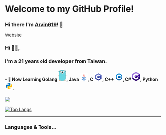 # Welcome to my GitHub Profile!

### Hi there I'm [Arvin619](https://github.com/Arvin619)! 👋

<a href="https://arvin.memorystation.net/">
  <img="https://github.com/Arvin619/Arvin619/blob/master/svg/langs/website.svg"> Website
</a>

<br />

### Hi 🙋‍♂️,
### I'm a 21 years old developer from Taiwan.

#### - 📖 Now Learning Golang <code><img width="26px" src="https://github.com/Arvin619/Arvin619/blob/master/svg/langs/golang-logo.svg"></code>, Java <code><img width="26px" src="https://github.com/Arvin619/Arvin619/blob/master/svg/langs/java.svg"></code>, C <code><img width="26px" src="https://github.com/Arvin619/Arvin619/blob/master/svg/langs/c.svg"></code>, C++ <code><img width="26px" src="https://github.com/Arvin619/Arvin619/blob/master/svg/langs/cpp.svg"></code>, C# <code><img width="26px" src="https://github.com/Arvin619/Arvin619/blob/master/svg/langs/c-sharp.svg"></code>, Python <code><img width="26px" src="https://github.com/Arvin619/Arvin619/blob/master/svg/langs/python.svg"></code>.



<img src="https://github-readme-stats.vercel.app/api?username=Arvin619&show_icons=true&title_color=fff&icon_color=FF0000&text_color=9f9f9f&bg_color=151515">

[![Top Langs](https://github-readme-stats.vercel.app/api/top-langs/?username=arvin619&layout=compact&theme=dracula)](https://github.com/anuraghazra/github-readme-stats)

***********************************

### Languages & Tools...

<p align="center">


</p>
<!--
**lightda104530/lightda104530** is a ✨ _special_ ✨ repository because its `README.md` (this file) appears on your GitHub profile.

Here are some ideas to get you started:

- 🔭 I’m currently working on ...
- 🌱 I’m currently learning ...
- 👯 I’m looking to collaborate on ...
- 🤔 I’m looking for help with ...
- 💬 Ask me about ...
- 📫 How to reach me: ...
- 😄 Pronouns: ...
- ⚡ Fun fact: ...
-->
